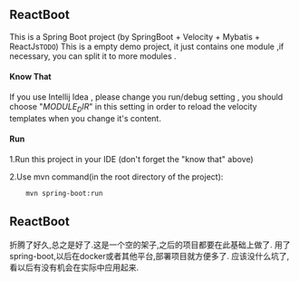 ## ReactBoot
This is a Spring Boot project (by SpringBoot + Velocity + Mybatis + ReactJs`TODO`)
This is a empty demo project, it just contains one module ,if necessary, you can split it to more modules .

#### Know That
If you use Intellij Idea , please change you run/debug setting , you should choose "$MODULE_DIR$" in this setting in order to reload the velocity templates when you change it's content.

#### Run
1.Run this project in your IDE (don't forget the  "know that" above)

2.Use mvn command(in the root directory of the project):
```bash
    mvn spring-boot:run
```

## ReactBoot
折腾了好久,总之是好了.这是一个空的架子,之后的项目都要在此基础上做了.
用了spring-boot,以后在docker或者其他平台,部署项目就方便多了.
应该没什么坑了,看以后有没有机会在实际中应用起来.